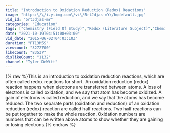 ```yaml
---
title: "Introduction to Oxidation Reduction (Redox) Reactions"
image: "https:\/\/i.ytimg.com\/vi\/5rtJdjas-mY\/hqdefault.jpg"
vid_id: "5rtJdjas-mY"
categories: "Education"
tags: ["Chemistry (Field Of Study)","Redox (Literature Subject)","Chemical Reaction (Literature Subject)"]
date: "2021-10-19T04:51:08+03:00"
vid_date: "2015-06-02T04:03:10Z"
duration: "PT13M5S"
viewcount: "3272700"
likeCount: "83537"
dislikeCount: "1132"
channel: "Tyler DeWitt"
---
```

{% raw %}This is an introduction to oxidation reduction reactions, which are often called redox reactions for short. An oxidation reduction (redox) reaction happens when electrons are transferred between atoms. A loss of electrons is called oxidation, and we say that atom has become oxidized. A gain of electrons is called reduction, and we say that the atoms has become reduced. The two separate parts (oxidation and reduction) of an oxidation reduction (redox) reaction are called half reactions. Two half reactions can be put together to make the whole reaction. Oxidation numbers are numbers that can be written above atoms to show whether they are gaining or losing electrons.{% endraw %}
